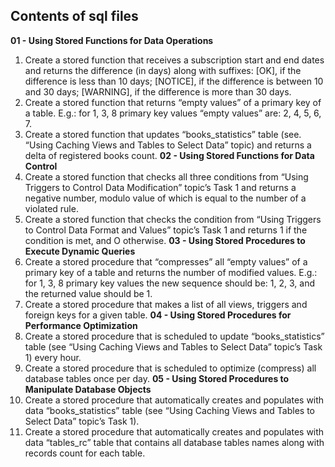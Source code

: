 ## Contents of sql files
**01 - Using Stored Functions for Data Operations**
1. Create a stored function that receives a subscription start and end dates and returns the difference (in days) along with suffixes:
\[OK], if the difference is less than 10 days;
\[NOTICE], if the difference is between 10 and 30 days;
\[WARNING], if the difference is more than 30 days.
2. Create a stored function that returns “empty values” of a primary key of a table. E.g.: for 1, 3, 8 primary key values “empty values” are: 2, 4, 5, 6, 7.
3. Create a stored function that updates “books_statistics” table (see. “Using Caching Views and Tables to Select Data” topic) and returns a delta of registered books count.
**02 - Using Stored Functions for Data Control**
4. Create a stored function that checks all three conditions from “Using Triggers to Control Data Modification” topic’s Task 1 and returns a negative number, modulo value of which is equal to the number of a violated rule.
5. Create a stored function that checks the condition from “Using Triggers to Control Data Format and Values” topic’s Task 1 and returns 1 if the condition is met, and O otherwise.
**03 - Using Stored Procedures to Execute Dynamic Queries**
6. Create a stored procedure that “compresses” all “empty values” of a primary key of a table and returns the number of modified values. E.g.: for 1, 3, 8 primary key values the new sequence should be: 1, 2, 3, and the returned value should be 1.
7. Create a stored procedure that makes a list of all views, triggers and foreign keys for a given table.
**04 - Using Stored Procedures for Performance Optimization**
8. Create a stored procedure that is scheduled to update “books_statistics” table (see “Using Caching Views and Tables to Select Data” topic’s Task 1) every hour.
9. Create a stored procedure that is scheduled to optimize (compress) all database tables once per day.
**05 - Using Stored Procedures to Manipulate Database Objects**
10. Create a stored procedure that automatically creates and populates with data “books_statistics” table (see “Using Caching Views and Tables to Select Data” topic’s Task 1).
11. Create a stored procedure that automatically creates and populates with data “tables_rc” table that contains all database tables names along with records count for each table.